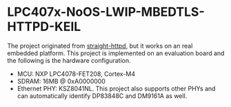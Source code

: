 # LPC407x-NoOS-LWIP-MBEDTLS-HTTPD-KEIL

The project originated from [straight-httpd](https://github.com/straight-coding/straight-httpd), but it works on an real embedded platform. This project is implemented on an evaluation board and the following is the hardware configuration.
* MCU: NXP LPC4078-FET208, Cortex-M4
* SDRAM: 16MB @ 0xA0000000
* Ethernet PHY: KSZ8041NL. This project also supports other PHYs and can automatically identify DP83848C and DM9161A as well.
